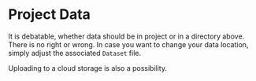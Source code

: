 # Project Data

It is debatable, whether data should be in project or in a directory above.
There is no right or wrong. In case you want to change your data location,
simply adjust the associated `Dataset` file.

Uploading to a cloud storage is also a possibility.
